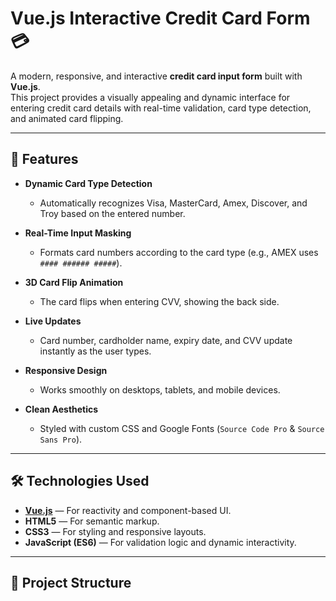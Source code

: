 # Vue.js Interactive Credit Card Form 💳

A modern, responsive, and interactive **credit card input form** built with **Vue.js**.  
This project provides a visually appealing and dynamic interface for entering credit card details with real-time validation, card type detection, and animated card flipping.


---

## 🌟 Features

- **Dynamic Card Type Detection**
  - Automatically recognizes Visa, MasterCard, Amex, Discover, and Troy based on the entered number.
  
- **Real-Time Input Masking**
  - Formats card numbers according to the card type (e.g., AMEX uses `#### ###### #####`).

- **3D Card Flip Animation**
  - The card flips when entering CVV, showing the back side.

- **Live Updates**
  - Card number, cardholder name, expiry date, and CVV update instantly as the user types.

- **Responsive Design**
  - Works smoothly on desktops, tablets, and mobile devices.

- **Clean Aesthetics**
  - Styled with custom CSS and Google Fonts (`Source Code Pro` & `Source Sans Pro`).

---

## 🛠️ Technologies Used

- **[Vue.js](https://vuejs.org/)** — For reactivity and component-based UI.
- **HTML5** — For semantic markup.
- **CSS3** — For styling and responsive layouts.
- **JavaScript (ES6)** — For validation logic and dynamic interactivity.

---

## 📂 Project Structure

